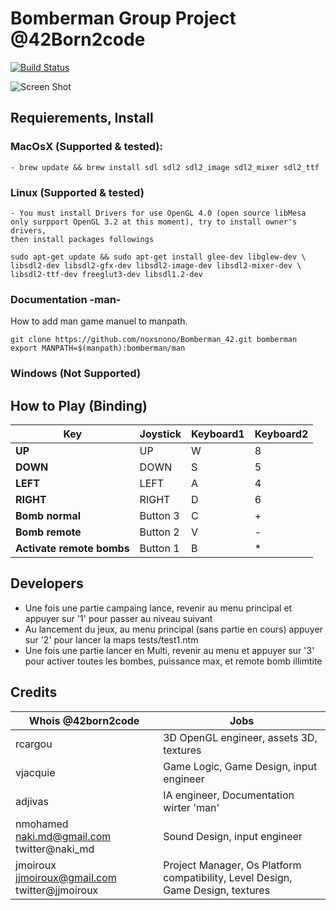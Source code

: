 # Bomberman Group Project @42Born2code
[![Build Status](https://travis-ci.org/noxsnono/Bomberman_42.svg?branch=master)](https://travis-ci.org/noxsnono/Bomberman_42)

![Screen Shot](https://raw.githubusercontent.com/noxsnono/Bomberman_42/ia/screenshot.gif)

## Requierements, Install
### MacOsX (Supported & tested):
    - brew update && brew install sdl sdl2 sdl2_image sdl2_mixer sdl2_ttf
### Linux (Supported & tested)
    - You must install Drivers for use OpenGL 4.0 (open source libMesa
	only surpport OpenGL 3.2 at this moment), try to install owner's drivers,
	then install packages followings

    sudo apt-get update && sudo apt-get install glee-dev libglew-dev \
    libsdl2-dev libsdl2-gfx-dev libsdl2-image-dev libsdl2-mixer-dev \
    libsdl2-ttf-dev freeglut3-dev libsdl1.2-dev

### Documentation -man-
How to add man game manuel to manpath.
```
git clone https://github.com/noxsnono/Bomberman_42.git bomberman
export MANPATH=$(manpath):bomberman/man
```

### Windows (Not Supported)

## How to Play (Binding)
Key | Joystick | Keyboard1 | Keyboard2
------------ | ------------- | ------------- | -------------
**UP** | UP | W | 8
**DOWN** | DOWN | S | 5
**LEFT** | LEFT | A | 4
**RIGHT** | RIGHT | D | 6
**Bomb normal** | Button 3 | C | +
**Bomb remote** | Button 2 | V | -
**Activate remote bombs** | Button 1 | B | *

## Developers
- Une fois une partie campaing lance, revenir au menu principal et appuyer sur '1' pour passer au niveau suivant
- Au lancement du jeux, au menu principal (sans partie en cours) appuyer sur '2' pour lancer la maps tests/test1.ntm
- Une fois une partie lancer en Multi, revenir au menu et appuyer sur '3' pour activer toutes les bombes, puissance max, et remote bomb illimtite


## Credits
Whois @42born2code | Jobs
------------ | -------------
rcargou  | 3D OpenGL engineer, assets 3D, textures
vjacquie | Game Logic, Game Design, input engineer
adjivas | IA engineer, Documentation wirter 'man'
nmohamed naki.md@gmail.com twitter@naki_md | Sound Design, input engineer
jmoiroux jjmoiroux@gmail.com twitter@jjmoiroux | Project Manager, Os Platform compatibility, Level Design, Game Design, textures
